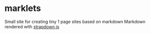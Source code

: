 # marklets

Small site for creating tiny 1 page sites based on markdown
Markdown rendered with [strapdown.js](http://strapdownjs.com/)
